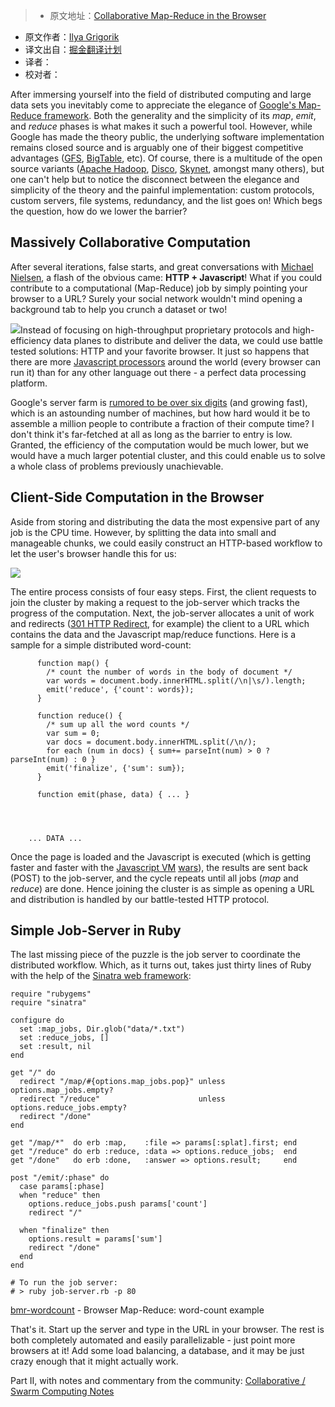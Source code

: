 > * 原文地址：[Collaborative Map-Reduce in the Browser](https://www.igvita.com/2009/03/03/collaborative-map-reduce-in-the-browser/)
* 原文作者：[Ilya Grigorik](https://www.igvita.com/)
* 译文出自：[掘金翻译计划](https://github.com/xitu/gold-miner)
* 译者：
* 校对者：

After immersing yourself into the field of distributed computing and large data sets you inevitably come to appreciate the elegance of [Google's Map-Reduce framework](http://en.wikipedia.org/wiki/MapReduce). Both the generality and the simplicity of its _map_, _emit_, and _reduce_ phases is what makes it such a powerful tool. However, while Google has made the theory public, the underlying software implementation remains closed source and is arguably one of their biggest competitive advantages ([GFS](http://labs.google.com/papers/gfs.html), [BigTable](http://labs.google.com/papers/bigtable.html), etc). Of course, there is a multitude of the open source variants ([Apache Hadoop](http://hadoop.apache.org/core/), [Disco](http://discoproject.org/), [Skynet](http://skynet.rubyforge.org/), amongst many others), but one can't help but to notice the disconnect between the elegance and simplicity of the theory and the painful implementation: custom protocols, custom servers, file systems, redundancy, and the list goes on! Which begs the question, how do we lower the barrier?

## Massively Collaborative Computation

After several iterations, false starts, and great conversations with [Michael Nielsen](http://michaelnielsen.org/blog/?page_id=181), a flash of the obvious came: **HTTP + Javascript**! What if you could contribute to a computational (Map-Reduce) job by simply pointing your browser to a URL? Surely your social network wouldn't mind opening a background tab to help you crunch a dataset or two!

![](https://www.igvita.com/posts/09/xbrowsers.png.pagespeed.ic.gtlyz9PZB7.jpg)Instead of focusing on high-throughput proprietary protocols and high-efficiency data planes to distribute and deliver the data, we could use battle tested solutions: HTTP and your favorite browser. It just so happens that there are more [Javascript processors](http://en.wikipedia.org/wiki/JavaScript) around the world (every browser can run it) than for any other language out there - a perfect data processing platform.

Google's server farm is [rumored to be over six digits](http://www.youtube.com/watch?v=6x0cAzQ7PVs) (and growing fast), which is an astounding number of machines, but how hard would it be to assemble a million people to contribute a fraction of their compute time? I don't think it's far-fetched at all as long as the barrier to entry is low. Granted, the efficiency of the computation would be much lower, but we would have a much larger potential cluster, and this could enable us to solve a whole class of problems previously unachievable.

## Client-Side Computation in the Browser

Aside from storing and distributing the data the most expensive part of any job is the CPU time. However, by splitting the data into small and manageable chunks, we could easily construct an HTTP-based workflow to let the user's browser handle this for us:

![](https://www.igvita.com/posts/09/xbrowser-mr.png.pagespeed.ic.1SaJmT926Y.png)

The entire process consists of four easy steps. First, the client requests to join the cluster by making a request to the job-server which tracks the progress of the computation. Next, the job-server allocates a unit of work and redirects ([301 HTTP Redirect](http://en.wikipedia.org/wiki/URL_redirection#HTTP_status_codes_3xx), for example) the client to a URL which contains the data and the Javascript map/reduce functions. Here is a sample for a simple distributed word-count:



    
      
        

          function map() {
            /* count the number of words in the body of document */
            var words = document.body.innerHTML.split(/\n|\s/).length;
            emit('reduce', {'count': words});
          }

          function reduce() {
            /* sum up all the word counts */
            var sum = 0;
            var docs = document.body.innerHTML.split(/\n/);
            for each (num in docs) { sum+= parseInt(num) > 0 ? parseInt(num) : 0 }
            emit('finalize', {'sum': sum});
          }

          function emit(phase, data) { ... }
        
      

      
        ... DATA ...
      
    



Once the page is loaded and the Javascript is executed (which is getting faster and faster with the [Javascript VM](http://ejohn.org/blog/javascript-performance-rundown/) [wars](http://code.google.com/p/nativeclient/)), the results are sent back (POST) to the job-server, and the cycle repeats until all jobs (_map_ and _reduce_) are done. Hence joining the cluster is as simple as opening a URL and distribution is handled by our battle-tested HTTP protocol.

## Simple Job-Server in Ruby

The last missing piece of the puzzle is the job server to coordinate the distributed workflow. Which, as it turns out, takes just thirty lines of Ruby with the help of the [Sinatra web framework](http://www.sinatrarb.com/):



    require "rubygems"
    require "sinatra"

    configure do
      set :map_jobs, Dir.glob("data/*.txt")
      set :reduce_jobs, []
      set :result, nil
    end

    get "/" do
      redirect "/map/#{options.map_jobs.pop}" unless options.map_jobs.empty?
      redirect "/reduce"                      unless options.reduce_jobs.empty?
      redirect "/done"
    end

    get "/map/*"  do erb :map,    :file => params[:splat].first; end
    get "/reduce" do erb :reduce, :data => options.reduce_jobs;  end
    get "/done"   do erb :done,   :answer => options.result;     end

    post "/emit/:phase" do
      case params[:phase]
      when "reduce" then
        options.reduce_jobs.push params['count']
        redirect "/"

      when "finalize" then
        options.result = params['sum']
        redirect "/done"
      end
    end

    # To run the job server:
    # > ruby job-server.rb -p 80



[bmr-wordcount](http://www.github.com/igrigorik/bmr-wordcount/) - Browser Map-Reduce: word-count example

That's it. Start up the server and type in the URL in your browser. The rest is both completely automated and easily parallelizable - just point more browsers at it! Add some load balancing, a database, and it may be just crazy enough that it might actually work.

Part II, with notes and commentary from the community: [Collaborative / Swarm Computing Notes](http://www.igvita.com/2009/03/07/collaborative-swarm-computing-notes/)
